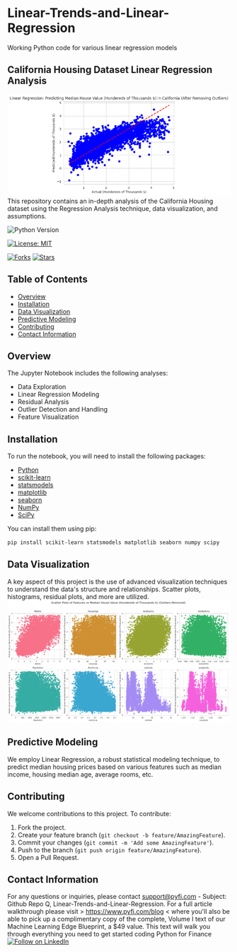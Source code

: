 # Linear-Trends-and-Linear-Regression
Working Python code for various linear regression models

## California Housing Dataset Linear Regression Analysis 
![Actual Vs Predictive](https://github.com/Py-Fi-nance/Linear-Trends-and-Linear-Regression/blob/main/7.7.png)
This repository contains an in-depth analysis of the California Housing dataset using the Regression Analysis technique, data visualization, and assumptions.

![Python Version](https://img.shields.io/badge/Python-3.6%2B-blue)

[![License: MIT](https://img.shields.io/badge/License-MIT-yellow.svg)](https://opensource.org/licenses/MIT)

[![Forks](https://img.shields.io/github/forks/Py-Fi-nance/Linear-Trends-and-Linear-Regression)](https://github.com/Py-Fi-nance/Linear-Trends-and-Linear-Regression/network)
[![Stars](https://img.shields.io/github/stars/Py-Fi-nance/Linear-Trends-and-Linear-Regression)](https://github.com/Py-Fi-nance/Linear-Trends-and-Linear-Regression/stargazers)

## Table of Contents

- [Overview](#overview)
- [Installation](#installation)
- [Data Visualization](#data-visualization)
- [Predictive Modeling](predictive-modeling)
- [Contributing](#contributing)
- [Contact Information](#contact-information)

## Overview

The Jupyter Notebook includes the following analyses:

- Data Exploration
- Linear Regression Modeling
- Residual Analysis
- Outlier Detection and Handling
- Feature Visualization

## Installation

To run the notebook, you will need to install the following packages:

- [Python](https://www.python.org/)
- [scikit-learn](https://scikit-learn.org/stable/)
- [statsmodels](https://www.statsmodels.org/stable/index.html)
- [matplotlib](https://matplotlib.org/)
- [seaborn](https://seaborn.pydata.org/)
- [NumPy](https://numpy.org/)
- [SciPy](https://www.scipy.org/)

You can install them using pip:

```bash
pip install scikit-learn statsmodels matplotlib seaborn numpy scipy
```
## Data Visualization
A key aspect of this project is the use of advanced visualization techniques to understand the data's structure and relationships. Scatter plots, histograms, residual plots, and more are utilized.
![Scatter Plot](https://github.com/Py-Fi-nance/Linear-Trends-and-Linear-Regression/blob/main/9.9.png)

## Predictive Modeling
We employ Linear Regression, a robust statistical modeling technique, to predict median housing prices based on various features such as median income, housing median age, average rooms, etc.
## Contributing
We welcome contributions to this project. To contribute:

1. Fork the project.
2. Create your feature branch (`git checkout -b feature/AmazingFeature`).
3. Commit your changes (`git commit -m 'Add some AmazingFeature'`).
4. Push to the branch (`git push origin feature/AmazingFeature`).
5. Open a Pull Request.


## Contact Information
For any questions or inquiries, please contact support@pyfi.com - Subject: Github Repo Q, Linear-Trends-and-Linear-Regression.
For a full article walkthrough please visit > https://www.pyfi.com/blog < where you'll also be able to pick up a complimentary copy of the complete, Volume I text of our Machine Learning Edge Blueprint, a $49 value. This text will walk you through everything you need to get started coding Python for Finance
[![Follow on LinkedIn](https://img.shields.io/badge/Follow%20on-LinkedIn-blue?style=social&logo=linkedin)](https://www.linkedin.com/company/pyfi/)
